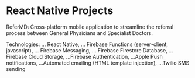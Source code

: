 # React Native Projects

ReferMD: Cross-platform mobile application to streamline the referral process between General Physicians and Specialist Doctors.

Technologies: 
 ... React Native, 
  ... Firebase Functions (server-client, javascript), 
   ... Firebase Messaging, 
   ... Firebase Firestore Database, 
    ... Firebase Cloud Storage, 
     ...Firebase Authentication, 
      ...Apple Push notifications, 
       ...Automated emailing (HTML template injection), 
        ...Twilio SMS sending
